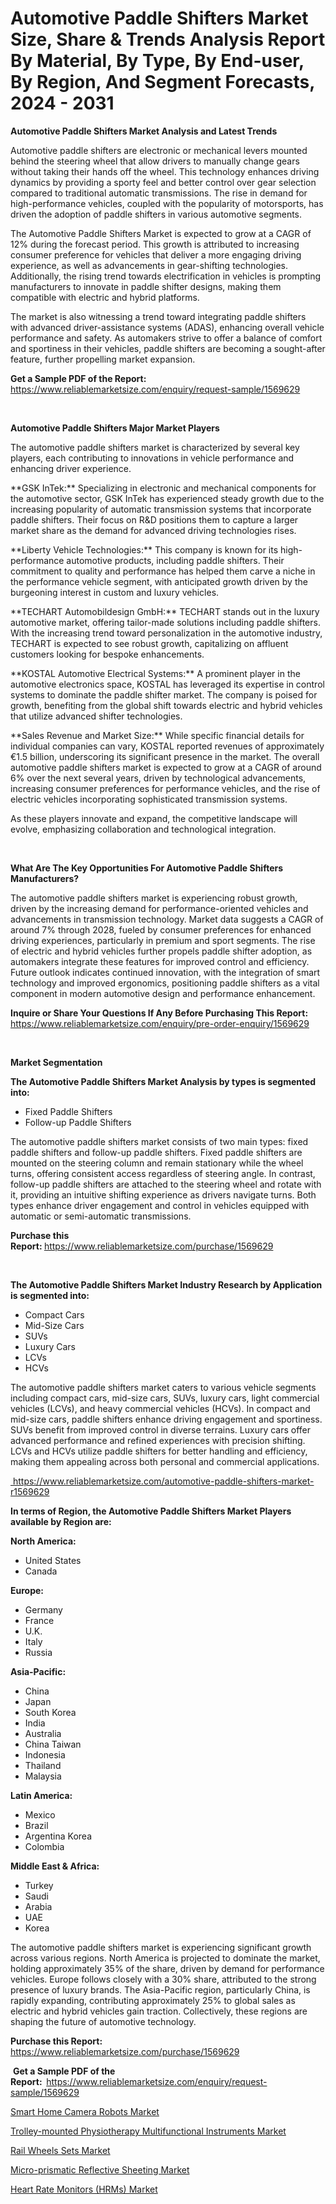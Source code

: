 <p><h1>Automotive Paddle Shifters Market Size, Share & Trends Analysis Report By Material, By Type, By End-user, By Region, And Segment Forecasts, 2024 - 2031</h1></p><p><strong>Automotive Paddle Shifters Market Analysis and Latest Trends</strong></p>
<p><p>Automotive paddle shifters are electronic or mechanical levers mounted behind the steering wheel that allow drivers to manually change gears without taking their hands off the wheel. This technology enhances driving dynamics by providing a sporty feel and better control over gear selection compared to traditional automatic transmissions. The rise in demand for high-performance vehicles, coupled with the popularity of motorsports, has driven the adoption of paddle shifters in various automotive segments.</p><p>The Automotive Paddle Shifters Market is expected to grow at a CAGR of 12% during the forecast period. This growth is attributed to increasing consumer preference for vehicles that deliver a more engaging driving experience, as well as advancements in gear-shifting technologies. Additionally, the rising trend towards electrification in vehicles is prompting manufacturers to innovate in paddle shifter designs, making them compatible with electric and hybrid platforms.</p><p>The market is also witnessing a trend toward integrating paddle shifters with advanced driver-assistance systems (ADAS), enhancing overall vehicle performance and safety. As automakers strive to offer a balance of comfort and sportiness in their vehicles, paddle shifters are becoming a sought-after feature, further propelling market expansion.</p></p>
<p><strong>Get a Sample PDF of the Report:&nbsp;</strong> <a href="https://www.reliablemarketsize.com/enquiry/request-sample/1569629?utm_campaign=1741&utm_medium=2&utm_source=Github&utm_content=ia&utm_term=14102024&utm_id=automotive-paddle-shifters">https://www.reliablemarketsize.com/enquiry/request-sample/1569629</a></p>
<p>&nbsp;</p>
<p><strong>Automotive Paddle Shifters Major Market Players</strong></p>
<p><p>The automotive paddle shifters market is characterized by several key players, each contributing to innovations in vehicle performance and enhancing driver experience. </p><p>**GSK InTek:** Specializing in electronic and mechanical components for the automotive sector, GSK InTek has experienced steady growth due to the increasing popularity of automatic transmission systems that incorporate paddle shifters. Their focus on R&D positions them to capture a larger market share as the demand for advanced driving technologies rises.</p><p>**Liberty Vehicle Technologies:** This company is known for its high-performance automotive products, including paddle shifters. Their commitment to quality and performance has helped them carve a niche in the performance vehicle segment, with anticipated growth driven by the burgeoning interest in custom and luxury vehicles.</p><p>**TECHART Automobildesign GmbH:** TECHART stands out in the luxury automotive market, offering tailor-made solutions including paddle shifters. With the increasing trend toward personalization in the automotive industry, TECHART is expected to see robust growth, capitalizing on affluent customers looking for bespoke enhancements.</p><p>**KOSTAL Automotive Electrical Systems:** A prominent player in the automotive electronics space, KOSTAL has leveraged its expertise in control systems to dominate the paddle shifter market. The company is poised for growth, benefiting from the global shift towards electric and hybrid vehicles that utilize advanced shifter technologies.</p><p>**Sales Revenue and Market Size:** While specific financial details for individual companies can vary, KOSTAL reported revenues of approximately €1.5 billion, underscoring its significant presence in the market. The overall automotive paddle shifters market is expected to grow at a CAGR of around 6% over the next several years, driven by technological advancements, increasing consumer preferences for performance vehicles, and the rise of electric vehicles incorporating sophisticated transmission systems. </p><p>As these players innovate and expand, the competitive landscape will evolve, emphasizing collaboration and technological integration.</p></p>
<p>&nbsp;</p>
<p><strong>What Are The Key Opportunities For Automotive Paddle Shifters Manufacturers?</strong></p>
<p><p>The automotive paddle shifters market is experiencing robust growth, driven by the increasing demand for performance-oriented vehicles and advancements in transmission technology. Market data suggests a CAGR of around 7% through 2028, fueled by consumer preferences for enhanced driving experiences, particularly in premium and sport segments. The rise of electric and hybrid vehicles further propels paddle shifter adoption, as automakers integrate these features for improved control and efficiency. Future outlook indicates continued innovation, with the integration of smart technology and improved ergonomics, positioning paddle shifters as a vital component in modern automotive design and performance enhancement.</p></p>
<p><strong>Inquire or Share Your Questions If Any Before Purchasing This Report:</strong> <a href="https://www.reliablemarketsize.com/enquiry/pre-order-enquiry/1569629?utm_campaign=1741&utm_medium=2&utm_source=Github&utm_content=ia&utm_term=14102024&utm_id=automotive-paddle-shifters">https://www.reliablemarketsize.com/enquiry/pre-order-enquiry/1569629</a></p>
<p>&nbsp;</p>
<p><strong>Market Segmentation</strong></p>
<p><strong>The Automotive Paddle Shifters Market Analysis by types is segmented into:</strong></p>
<p><ul><li>Fixed Paddle Shifters</li><li>Follow-up Paddle Shifters</li></ul></p>
<p><p>The automotive paddle shifters market consists of two main types: fixed paddle shifters and follow-up paddle shifters. Fixed paddle shifters are mounted on the steering column and remain stationary while the wheel turns, offering consistent access regardless of steering angle. In contrast, follow-up paddle shifters are attached to the steering wheel and rotate with it, providing an intuitive shifting experience as drivers navigate turns. Both types enhance driver engagement and control in vehicles equipped with automatic or semi-automatic transmissions.</p></p>
<p><strong>Purchase this Report:&nbsp;</strong><a href="https://www.reliablemarketsize.com/purchase/1569629?utm_campaign=1741&utm_medium=2&utm_source=Github&utm_content=ia&utm_term=14102024&utm_id=automotive-paddle-shifters">https://www.reliablemarketsize.com/purchase/1569629</a></p>
<p>&nbsp;</p>
<p><strong>The Automotive Paddle Shifters Market Industry Research by Application is segmented into:</strong></p>
<p><ul><li>Compact Cars</li><li>Mid-Size Cars</li><li>SUVs</li><li>Luxury Cars</li><li>LCVs</li><li>HCVs</li></ul></p>
<p><p>The automotive paddle shifters market caters to various vehicle segments including compact cars, mid-size cars, SUVs, luxury cars, light commercial vehicles (LCVs), and heavy commercial vehicles (HCVs). In compact and mid-size cars, paddle shifters enhance driving engagement and sportiness. SUVs benefit from improved control in diverse terrains. Luxury cars offer advanced performance and refined experiences with precision shifting. LCVs and HCVs utilize paddle shifters for better handling and efficiency, making them appealing across both personal and commercial applications.</p></p>
<p><a href="https://www.reliablemarketsize.com/automotive-paddle-shifters-market-r1569629?utm_campaign=1741&utm_medium=2&utm_source=Github&utm_content=ia&utm_term=14102024&utm_id=automotive-paddle-shifters">&nbsp;https://www.reliablemarketsize.com/automotive-paddle-shifters-market-r1569629</a></p>
<p><strong>In terms of Region, the Automotive Paddle Shifters Market Players available by Region are:</strong></p>
<p>
    <p> <strong> North America: </strong>
        <ul>
            <li>United States</li>
            <li>Canada</li>
        </ul>
        </p> 
    <p> <strong> Europe: </strong>
        <ul>
            <li>Germany</li>
            <li>France</li>
            <li>U.K.</li>
            <li>Italy</li>
            <li>Russia</li>
        </ul>
        </p> 
    <p> <strong> Asia-Pacific: </strong>
        <ul>
            <li>China</li>
            <li>Japan</li>
            <li>South Korea</li>
            <li>India</li>
            <li>Australia</li>
            <li>China Taiwan</li>
            <li>Indonesia</li>
            <li>Thailand</li>
            <li>Malaysia</li>
        </ul>
        </p> 
    <p> <strong> Latin America: </strong>
        <ul>
            <li>Mexico</li>
            <li>Brazil</li>
            <li>Argentina Korea</li>
            <li>Colombia</li>
        </ul>
        </p> 
    <p> <strong> Middle East & Africa: </strong>
        <ul>
            <li>Turkey</li>
            <li>Saudi</li>
            <li>Arabia</li>
            <li>UAE</li>
            <li>Korea</li>
        </ul>
    </p>
    </p>
<p><p>The automotive paddle shifters market is experiencing significant growth across various regions. North America is projected to dominate the market, holding approximately 35% of the share, driven by demand for performance vehicles. Europe follows closely with a 30% share, attributed to the strong presence of luxury brands. The Asia-Pacific region, particularly China, is rapidly expanding, contributing approximately 25% to global sales as electric and hybrid vehicles gain traction. Collectively, these regions are shaping the future of automotive technology.</p></p>
<p><strong>Purchase this Report: </strong><a href="https://www.reliablemarketsize.com/purchase/1569629?utm_campaign=1741&utm_medium=2&utm_source=Github&utm_content=ia&utm_term=14102024&utm_id=automotive-paddle-shifters">https://www.reliablemarketsize.com/purchase/1569629</a></p>
<p>&nbsp;<strong>Get a Sample PDF of the Report:&nbsp;&nbsp;</strong><a href="https://www.reliablemarketsize.com/enquiry/request-sample/1569629?utm_campaign=1741&utm_medium=2&utm_source=Github&utm_content=ia&utm_term=14102024&utm_id=automotive-paddle-shifters">https://www.reliablemarketsize.com/enquiry/request-sample/1569629</a></p>
<p><strong></strong></p>
<p><p><a href="https://www.linkedin.com/pulse/global-smart-home-camera-robots-industry-analysis-share-growth-8kcqc?trk=public_post_embed_feed-article-content&utm_campaign=1741&utm_medium=2&utm_source=Github&utm_content=ia&utm_term=14102024&utm_id=automotive-paddle-shifters">Smart Home Camera Robots Market</a></p><p><a href="https://www.linkedin.com/pulse/trolley-mounted-physiotherapy-multifunctional-instruments-vea0c?trk=public_post_embed_feed-article-content&utm_campaign=1741&utm_medium=2&utm_source=Github&utm_content=ia&utm_term=14102024&utm_id=automotive-paddle-shifters">Trolley-mounted Physiotherapy Multifunctional Instruments Market</a></p><p><a href="https://www.linkedin.com/pulse/emerging-trends-rail-wheels-sets-market-global-outlook-future-pex1c?trk=public_post_embed_feed-article-content&utm_campaign=1741&utm_medium=2&utm_source=Github&utm_content=ia&utm_term=14102024&utm_id=automotive-paddle-shifters">Rail Wheels Sets Market</a></p><p><a href="https://www.linkedin.com/pulse/exploring-micro-prismatic-reflective-sheeting-market-strategic-rkuoc?trk=public_post_embed_feed-article-content&utm_campaign=1741&utm_medium=2&utm_source=Github&utm_content=ia&utm_term=14102024&utm_id=automotive-paddle-shifters">Micro-prismatic Reflective Sheeting Market</a></p><p><a href="https://www.linkedin.com/pulse/heart-rate-monitors-hrms-market-penetration-strategies-untapped-iskec?trk=public_post_embed_feed-article-content&utm_campaign=1741&utm_medium=2&utm_source=Github&utm_content=ia&utm_term=14102024&utm_id=automotive-paddle-shifters">Heart Rate Monitors (HRMs) Market</a></p></p>